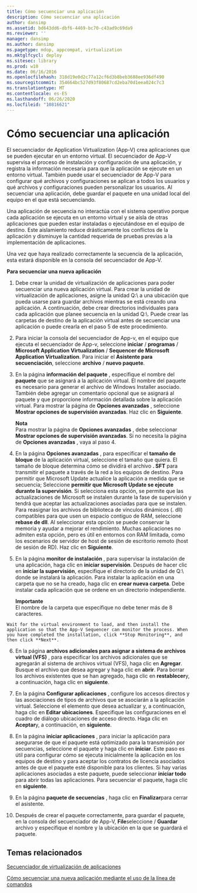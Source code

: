 ```yaml
---
title: Cómo secuenciar una aplicación
description: Cómo secuenciar una aplicación
author: dansimp
ms.assetid: bd643dd6-dbf6-4469-bc70-c43ad9c69da9
ms.reviewer: ''
manager: dansimp
ms.author: dansimp
ms.pagetype: mdop, appcompat, virtualization
ms.mktglfcycl: deploy
ms.sitesec: library
ms.prod: w10
ms.date: 06/16/2016
ms.openlocfilehash: 318d19e0d2c77a12cf6d3b8beb3688ee936df490
ms.sourcegitcommit: 354664bc527d93f80687cd2eba70d1eea024c7c3
ms.translationtype: MT
ms.contentlocale: es-ES
ms.lasthandoff: 06/26/2020
ms.locfileid: "10816621"
---
```

# Cómo secuenciar una aplicación


El secuenciador de Application Virtualization (App-V) crea aplicaciones que se pueden ejecutar en un entorno virtual. El secuenciador de App-V supervisa el proceso de instalación y configuración de una aplicación, y registra la información necesaria para que la aplicación se ejecute en un entorno virtual. También puede usar el secuenciador de App-V para configurar qué archivos y configuraciones se aplican a todos los usuarios y qué archivos y configuraciones pueden personalizar los usuarios. Al secuenciar una aplicación, debe guardar el paquete en una unidad local del equipo en el que está secuenciando.

Una aplicación de secuencia no interactúa con el sistema operativo porque cada aplicación se ejecuta en un entorno virtual y se aísla de otras aplicaciones que pueden estar instaladas o ejecutándose en el equipo de destino. Este aislamiento reduce drásticamente los conflictos de la aplicación y disminuye la cantidad requerida de pruebas previas a la implementación de aplicaciones.

Una vez que haya realizado correctamente la secuencia de la aplicación, esta estará disponible en la consola del secuenciador de App-V.

**Para secuenciar una nueva aplicación**

1.  Debe crear la unidad de virtualización de aplicaciones para poder secuenciar una nueva aplicación virtual. Para crear la unidad de virtualización de aplicaciones, asigne la unidad Q:\\ a una ubicación que pueda usarse para guardar archivos mientras se está creando una aplicación. A continuación, debe crear directorios individuales para cada aplicación que planee secuencia en la unidad Q:\\. Puede crear las carpetas de destino de la aplicación virtual antes de secuenciar una aplicación o puede crearla en el paso 5 de este procedimiento.

2.  Para iniciar la consola del secuenciador de App-v, en el equipo que ejecuta el secuenciador de App-v, seleccione **iniciar**  /  **programas**  /  **Microsoft Application Virtualization**  /  **Sequencer de Microsoft Application Virtualization**. Para iniciar el **Asistente para secuenciación**, seleccione **archivo**  /  **nuevo paquete**.

3.  En la página **información del paquete** , especifique el nombre del **paquete** que se asignará a la aplicación virtual. El nombre del paquete es necesario para generar el archivo de Windows Installer asociado. También debe agregar un comentario opcional que se asignará al paquete y que proporcione información detallada sobre la aplicación virtual. Para mostrar la página de **Opciones avanzadas** , seleccione **Mostrar opciones de supervisión avanzadas**. Haz clic en **Siguiente**.

    **Nota**  
    Para mostrar la página de **Opciones avanzadas** , debe seleccionar **Mostrar opciones de supervisión avanzadas**. Si no necesita la página de **Opciones avanzadas** , vaya al paso 4.



4.  En la página **Opciones avanzadas** , para especificar el **tamaño de bloque** de la aplicación virtual, seleccione el tamaño que quiera. El tamaño de bloque determina cómo se dividirá el archivo **. SFT** para transmitir el paquete a través de la red a los equipos de destino. Para permitir que Microsoft Update actualice la aplicación a medida que se secuencia; Seleccione **permitir que Microsoft Update se ejecute durante la supervisión**. Si selecciona esta opción, se permite que las actualizaciones de Microsoft se instalen durante la fase de supervisión y tendrá que aceptar las actualizaciones asociadas para que se instalen. Para reasignar los archivos de biblioteca de vínculos dinámicos (. dll) compatibles para que usen un espacio contiguo de RAM, seleccione **rebase de dll**. Al seleccionar esta opción se puede conservar la memoria y ayudar a mejorar el rendimiento. Muchas aplicaciones no admiten esta opción, pero es útil en entornos con RAM limitada, como los escenarios de servidor de host de sesión de escritorio remoto (host de sesión de RD). Haz clic en **Siguiente**.

5.  En la página **monitor de instalación** , para supervisar la instalación de una aplicación, haga clic en **iniciar supervisión**. Después de hacer clic en **iniciar la supervisión**, especifique el directorio de la unidad de Q:\\ donde se instalará la aplicación. Para instalar la aplicación en una carpeta que no se ha creado, haga clic en **crear nueva carpeta**. Debe instalar cada aplicación que se ordene en un directorio independiente.

    **Importante**  
    El nombre de la carpeta que especifique no debe tener más de 8 caracteres.



~~~
Wait for the virtual environment to load, and then install the application so that the App-V Sequencer can monitor the process. When you have completed the installation, click **Stop Monitoring**, and then click **Next**.
~~~

6. En la página **archivos adicionales para asignar a sistema de archivos virtual (VFS)** , para especificar los archivos adicionales que se agregarán al sistema de archivos virtual (VFS), haga clic en **Agregar**. Busque el archivo que desea agregar y haga clic en **abrir**. Para borrar los archivos existentes que se han agregado, haga clic en **restablecer**y, a continuación, haga clic en **siguiente**.

7. En la página **Configurar aplicaciones** , configure los accesos directos y las asociaciones de tipos de archivos que se asociarán a la aplicación virtual. Seleccione el elemento que desea actualizar y, a continuación, haga clic en **Editar ubicaciones**. Especifique las configuraciones en el cuadro de diálogo ubicaciones de acceso directo. Haga clic en **Aceptar**y, a continuación, en **siguiente**.

8. En la página **iniciar aplicaciones** , para iniciar la aplicación para asegurarse de que el paquete está optimizado para la transmisión por secuencias, seleccione el paquete y haga clic en **iniciar**. Este paso es útil para configurar cómo se ejecuta inicialmente la aplicación en los equipos de destino y para aceptar los contratos de licencia asociados antes de que el paquete esté disponible para los clientes. Si hay varias aplicaciones asociadas a este paquete, puede seleccionar **iniciar todo** para abrir todas las aplicaciones. Para secuenciar el paquete, haga clic en **siguiente**.

9. En la página **paquete de secuencias** , haga clic en **Finalizar**para cerrar el asistente.

10. Después de crear el paquete correctamente, para guardar el paquete, en la consola del secuenciador de App-V, **File**seleccione  /  **Guardar** archivo y especifique el nombre y la ubicación en la que se guardará el paquete.

## Temas relacionados


[Secuenciador de virtualización de aplicaciones](application-virtualization-sequencer.md)

[Cómo secuenciar una nueva aplicación mediante el uso de la línea de comandos](how-to-sequence-a-new-application-by-using-the-command-line.md)









